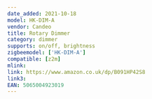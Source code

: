 ```yaml
---
date_added: 2021-10-18
model: HK-DIM-A
vendor: Candeo
title: Rotary Dimmer
category: dimmer
supports: on/off, brightness
zigbeemodel: ['HK-DIM-A']
compatible: [z2m]
mlink: 
link: https://www.amazon.co.uk/dp/B091HP42S8
link3: 
EAN: 5065004923019
---
```

